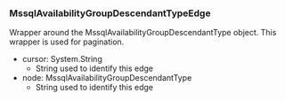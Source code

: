 ### MssqlAvailabilityGroupDescendantTypeEdge
Wrapper around the MssqlAvailabilityGroupDescendantType object. This wrapper is used for pagination.

- cursor: System.String
  - String used to identify this edge
- node: MssqlAvailabilityGroupDescendantType
  - String used to identify this edge
